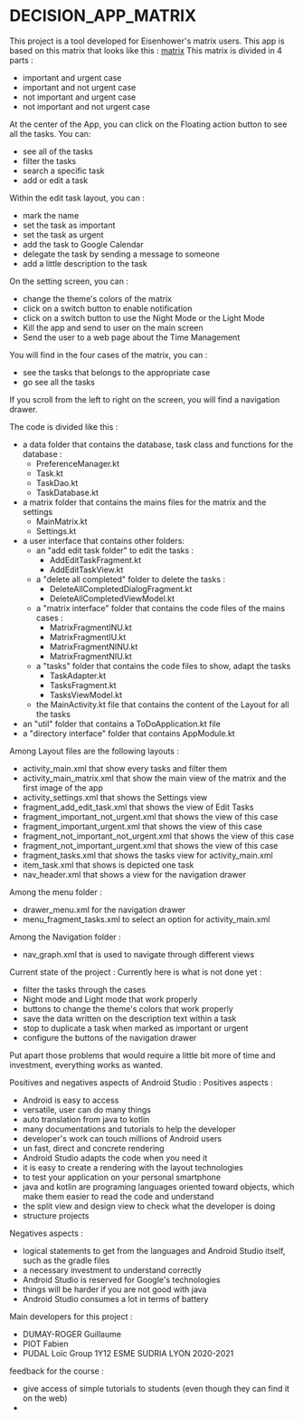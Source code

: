 # DECISION_APP_MATRIX
This project is a tool developed for Eisenhower's matrix users. 
This app is based on this matrix that looks like this : 
[matrix](https://s1.qwant.com/thumbr/0x380/b/1/4f4017c3cbb150b9f9aedf9b42707f0126a8874876f2454c2f33540eb90ad4/The-Eisenhower-Decision-Matrix-png.png?u=https%3A%2F%2Fluxafor.com%2Fwp-content%2Fuploads%2F2018%2F10%2FThe-Eisenhower-Decision-Matrix-png.png&q=0&b=1&p=0&a=0)
This matrix is divided in 4 parts : 
- important and urgent case 
- important and not urgent case 
- not important and urgent case 
- not important and not urgent case 

At the center of the App, you can click on the Floating action button to see all the tasks. You can:
- see all of the tasks 
- filter the tasks 
- search a specific task
- add or edit a task 

Within the edit task layout, you can : 
- mark the name
- set the task as important 
- set the task as urgent
- add the task to Google Calendar 
- delegate the task by sending a message to someone
- add a little description to the task 

On the setting screen, you can : 
- change the theme's colors of the matrix 
- click on a switch button to enable notification
- click on a switch button to use the Night Mode or the Light Mode
- Kill the app and send to user on the main screen 
- Send the user to a web page about the Time Management 

You will find in the four cases of the matrix, you can : 
- see the tasks that belongs to the appropriate case
- go see all the tasks 

If you scroll from the left to right on the screen, you will find a navigation drawer. 

The code is divided like this : 
- a data folder that contains the database, task class and functions for the database :
    - PreferenceManager.kt 
    - Task.kt
    - TaskDao.kt 
    - TaskDatabase.kt 
- a matrix folder that contains the mains files for the matrix and the settings
    - MainMatrix.kt
    - Settings.kt
- a user interface that contains other folders: 
    - an "add edit task folder" to edit the tasks :
        - AddEditTaskFragment.kt
        - AddEditTaskView.kt
    - a "delete all completed" folder to delete the tasks : 
        - DeleteAllCompletedDialogFragment.kt
        - DeleteAllCompletedViewModel.kt
    - a "matrix interface" folder that contains the code files of the mains cases : 
        - MatrixFragmentINU.kt
        - MatrixFragmentIU.kt
        - MatrixFragmentNINU.kt
        - MatrixFragmentNIU.kt 
    - a "tasks" folder that contains the code files to show, adapt the tasks
        - TaskAdapter.kt
        - TasksFragment.kt
        - TasksViewModel.kt
    - the MainActivity.kt file that contains the content of the Layout for all the tasks
- an "util" folder that contains a ToDoApplication.kt file 
- a "directory interface" folder that contains AppModule.kt

Among Layout files are the following layouts : 
- activity_main.xml that show every tasks and filter them
- activity_main_matrix.xml that show the main view of the matrix and the first image of the app 
- activity_settings.xml that shows the Settings view
- fragment_add_edit_task.xml that shows the view of Edit Tasks
- fragment_important_not_urgent.xml that shows the view of this case 
- fragment_important_urgent.xml that shows the view of this case
- fragment_not_important_not_urgent.xml that shows the view of this case
- fragment_not_important_urgent.xml that shows the view of this case
- fragment_tasks.xml that shows the tasks view for activity_main.xml 
- item_task.xml that shows is depicted one task 
- nav_header.xml that shows a view for the navigation drawer

Among the menu folder : 
- drawer_menu.xml for the navigation drawer
- menu_fragment_tasks.xml to select an option for activity_main.xml

Among the Navigation folder : 
- nav_graph.xml that is used to navigate through different views

Current state of the project : 
Currently here is what is not done yet : 
- filter the tasks through the cases 
- Night mode and Light mode that work properly
- buttons to change the theme's colors that work properly 
- save the data written on the description text within a task
- stop to duplicate a task when marked as important or urgent 
- configure the buttons of the navigation drawer 

Put apart those problems that would require a little bit more of time and investment, everything works as wanted. 

Positives and negatives aspects of Android Studio : 
Positives aspects : 
- Android is easy to access
- versatile, user can do many things 
- auto translation from java to kotlin
- many documentations and tutorials to help the developer
- developer's work can touch millions of Android users
- un fast, direct and concrete rendering 
- Android Studio adapts the code when you need it 
- it is easy to create a rendering with the layout technologies
- to test your application on your personal smartphone 
- java and kotlin are programing languages oriented toward objects, which make them easier to read the code and understand
- the split view and design view to check what the developer is doing
- structure projects

Negatives aspects : 
- logical statements to get from the languages and Android Studio itself, such as the gradle files
- a necessary investment to understand correctly 
- Android Studio is reserved for Google's technologies
- things will be harder if you are not good with java
- Android Studio consumes a lot in terms of battery

Main developers for this project : 
- DUMAY-ROGER Guillaume 
- PIOT Fabien 
- PUDAL Loïc 
Group 1Y12 
ESME SUDRIA LYON 
2020-2021

feedback for the course : 
- give access of simple tutorials to students (even though they can find it on the web)
- 
